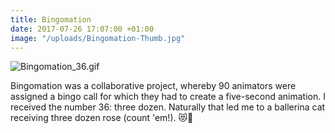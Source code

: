 ```yaml
---
title: Bingomation
date: 2017-07-26 17:07:00 +01:00
image: "/uploads/Bingomation-Thumb.jpg"
---
```


![Bingomation_36.gif](/uploads/Bingomation_36.gif)

Bingomation was a collaborative project, whereby 90 animators were assigned a bingo call for which they had to create a five-second animation. I received the number 36: three dozen. Naturally that led me to a ballerina cat receiving three dozen rose (count 'em!). 😻🌹